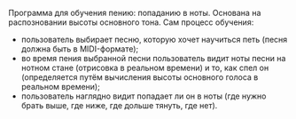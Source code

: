 Программа для обучения пению: попаданию в ноты.
Основана на распозновании высоты основного тона.
Сам процесс обучения:
  - пользователь выбирает песню, которую хочет научиться петь (песня должна быть в MIDI-формате);
  - во время пения выбранной песни пользователь видит ноты песни на нотном стане (отрисовка в реальном времени) и то, как спел он
  (определяется путём вычисления высоты основного голоса в реальном времени);
  - пользователь наглядно видит попадает ли он в ноты (где нужно брать выше, где ниже, где дольше тянуть, где нет).
